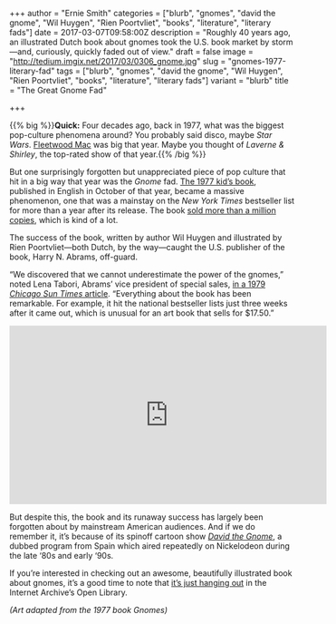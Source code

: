 +++
author = "Ernie Smith"
categories = ["blurb", "gnomes", "david the gnome", "Wil Huygen", "Rien Poortvliet", "books", "literature", "literary fads"]
date = 2017-03-07T09:58:00Z
description = "Roughly 40 years ago, an illustrated Dutch book about gnomes took the U.S. book market by storm—and, curiously, quickly faded out of view."
draft = false
image = "http://tedium.imgix.net/2017/03/0306_gnome.jpg"
slug = "gnomes-1977-literary-fad"
tags = ["blurb", "gnomes", "david the gnome", "Wil Huygen", "Rien Poortvliet", "books", "literature", "literary fads"]
variant = "blurb"
title = "The Great Gnome Fad"

+++

{{% big %}}**Quick:** Four decades ago, back in 1977, what was the biggest pop-culture phenomena around? You probably said disco, maybe *Star Wars*. [Fleetwood Mac](http://amzn.to/2mZOrK7) was big that year. Maybe you thought of *Laverne & Shirley*, the top-rated show of that year.{{% /big %}}

But one surprisingly forgotten but unappreciated piece of pop culture that hit in a big way that year was the *Gnome* fad. [The 1977 kid’s book](http://amzn.to/2mdmsGP), published in English in October of that year, became a massive phenomenon, one that was a mainstay on the *New York Times* bestseller list for more than a year after its release. The book [sold more than a million copies](http://www.nytimes.com/2011/03/20/books/review/InsideList-t.html?_r=0), which is kind of a lot.

The success of the book, written by author Wil Huygen and illustrated by Rien Poortvliet—both Dutch, by the way—caught the U.S. publisher of the book, Harry N. Abrams, off-guard.

“We discovered that we cannot underestimate the power of the gnomes,” noted Lena Tabori, Abrams’ vice president of special sales, [in a 1979 *Chicago Sun Times* article](https://www.newspapers.com/clip/9380981/gnome_phenomenon/). “Everything about the book has been remarkable. For example, it hit the national bestseller lists just three weeks after it came out, which is unusual for an art book that sells for $17.50.”

<iframe width="560" height="315" src="https://www.youtube.com/embed/k_GyQnPc_DU" frameborder="0" allowfullscreen></iframe>

But despite this, the book and its runaway success has largely been forgotten about by mainstream American audiences. And if we do remember it, it’s because of its spinoff cartoon show [*David the Gnome*](http://amzn.to/2mZP9XN), a dubbed program from Spain which aired repeatedly on Nickelodeon during the late ‘80s and early ‘90s.

If you’re interested in checking out an awesome, beautifully illustrated book about gnomes, it’s a good time to note that [it’s just hanging out](https://openlibrary.org/books/OL4566753M/Gnomes) in the Internet Archive’s Open Library.

*(Art adapted from the 1977 book Gnomes)*